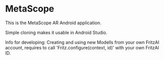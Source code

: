 # MetaScope

This is the MetaScope AR Android application.

Simple cloning makes it usable in Android Studio.

Info for developing:
Creating and using new Modells from your own FritzAI account,
requires to call 'Fritz.configure(context, id)' with your own FritzAI ID.